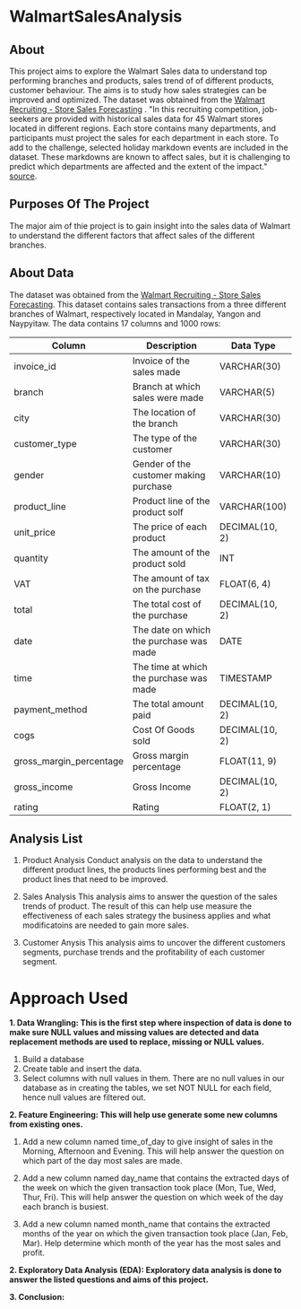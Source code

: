 # WalmartSalesAnalysis

## About
This project aims to explore the Walmart Sales data to understand top performing branches and products, sales trend of of different products, customer behaviour. The aims is to study how sales strategies can be improved and optimized. The dataset was obtained from the [Walmart Recruiting - Store Sales Forecasting](https://www.kaggle.com/c/walmart-recruiting-store-sales-forecasting) .
"In this recruiting competition, job-seekers are provided with historical sales data for 45 Walmart stores located in different regions. Each store contains many departments, and participants must project the sales for each department in each store. To add to the challenge, selected holiday markdown events are included in the dataset. These markdowns are known to affect sales, but it is challenging to predict which departments are affected and the extent of the impact." [source](https://www.kaggle.com/c/walmart-recruiting-store-sales-forecasting).

## Purposes Of The Project
The major aim of thie project is to gain insight into the sales data of Walmart to understand the different factors that affect sales of the different branches.

## About Data
The dataset was obtained from the [Walmart Recruiting - Store Sales Forecasting](https://www.kaggle.com/c/walmart-recruiting-store-sales-forecasting). This dataset contains sales transactions from a three different branches of Walmart, respectively located in Mandalay, Yangon and Naypyitaw. The data contains 17 columns and 1000 rows:

|Column	| Description	| Data Type |
| ----------- | ----------- |----------- |
|invoice_id	| Invoice of the sales made	| VARCHAR(30)|
|branch	|Branch at which sales were made	|VARCHAR(5)|
|city |	The location of the branch	| VARCHAR(30)|
|customer_type | The type of the customer  |	VARCHAR(30)|
|gender  |	Gender of the customer making purchase  |	VARCHAR(10)|
|product_line	 | Product line of the product solf  |	VARCHAR(100)|
|unit_price	 | The price of each product  |	DECIMAL(10, 2)|
|quantity	| The amount of the product sold	| INT|
|VAT	|The amount of tax on the purchase	|FLOAT(6, 4)|
|total	| The total cost of the purchase	|DECIMAL(10, 2)|
|date	|The date on which the purchase was made	| DATE|
|time	| The time at which the purchase was made |	TIMESTAMP|
|payment_method	| The total amount paid	| DECIMAL(10, 2)|
|cogs |	Cost Of Goods sold	| DECIMAL(10, 2)|
|gross_margin_percentage	| Gross margin percentage	| FLOAT(11, 9)|
|gross_income	| Gross Income	| DECIMAL(10, 2)|
|rating	| Rating	| FLOAT(2, 1)|

## Analysis List
1. Product Analysis
Conduct analysis on the data to understand the different product lines, the products lines performing best and the product lines that need to be improved.

2. Sales Analysis
This analysis aims to answer the question of the sales trends of product. The result of this can help use measure the effectiveness of each sales strategy the business applies and what modificatoins are needed to gain more sales.

3. Customer Anysis
This analysis aims to uncover the different customers segments, purchase trends and the profitability of each customer segment.

# Approach Used

**1. Data Wrangling: This is the first step where inspection of data is done to make sure NULL values and missing values are detected and data 
   replacement methods are used to replace, missing or NULL values.**
1. Build a database
2. Create table and insert the data.
3. Select columns with null values in them. There are no null values in our database as in creating the tables, we set NOT NULL for each field, hence null values are filtered out.
   
**2. Feature Engineering: This will help use generate some new columns from existing ones.**
1. Add a new column named time_of_day to give insight of sales in the Morning, Afternoon and Evening. This will help answer the question on which part of the day most sales are made.

2. Add a new column named day_name that contains the extracted days of the week on which the given transaction took place (Mon, Tue, Wed, Thur, Fri). This will help answer the question on which week of the day each branch is busiest.

3. Add a new column named month_name that contains the extracted months of the year on which the given transaction took place (Jan, Feb, Mar). Help determine which month of the year has the most sales and profit.

**2. Exploratory Data Analysis (EDA): Exploratory data analysis is done to answer the listed questions and aims of this project.**

**3. Conclusion:**
